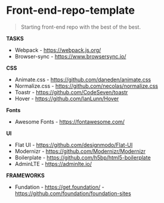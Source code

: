 # Front-end-repo-template
> Starting front-end repo with the best of the best.

**TASKS**
* Webpack - https://webpack.js.org/
* Browser-sync - https://www.browsersync.io/

**CSS**
* Animate.css - https://github.com/daneden/animate.css
* Normalize.css - https://github.com/necolas/normalize.css
* Toastr - https://github.com/CodeSeven/toastr
* Hover - https://github.com/IanLunn/Hover

**Fonts**
* Awesome Fonts - https://fontawesome.com/

**UI**
* Flat UI - https://github.com/designmodo/Flat-UI
* Modernizr - https://github.com/Modernizr/Modernizr
* Boilerplate - https://github.com/h5bp/html5-boilerplate
* AdminLTE - https://adminlte.io/

**FRAMEWORKS**
* Fundation - https://get.foundation/ - https://github.com/foundation/foundation-sites
